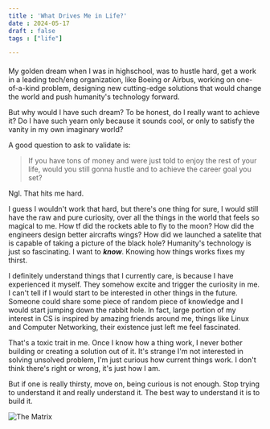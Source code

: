 ```yaml
---
title : 'What Drives Me in Life?'
date : 2024-05-17
draft : false
tags : ["life"]

---
```


####
<!--more-->
My golden dream when I was in highschool, was to hustle hard, get a work in a leading tech/eng organization, like Boeing or Airbus, working on one-of-a-kind problem, designing new cutting-edge solutions that would change the world and push humanity's technology forward. 

But why would I have such dream? To be honest, do I really want to achieve it? Do I have such yearn only because it sounds cool, or only to satisfy the vanity in my own imaginary world? 

A good question to ask to validate is: 

   > If you have tons of money and were just told to enjoy the rest of your life, would you still gonna hustle and to achieve the career goal you set?

Ngl. That hits me hard.

I guess I wouldn't work that hard, but there's one thing for sure, I would still have the raw and pure curiosity, over all the things in the world that feels so magical to me. How tf did the rockets able to fly to the moon? How did the engineers design better aircrafts wings? How did we launched a satelite that is capable of taking a picture of the black hole? Humanity's technology is just so fascinating. I want to ***know***. Knowing how things works fixes my thirst.

I definitely understand things that I currently care, is because I have experienced it myself. They somehow excite and trigger the curiosity in me. I can't tell if I would start to be interested in other things in the future. Someone could share some piece of random piece of knowledge and I would start jumping down the rabbit hole. In fact, large portion of my interest in CS is inspired by amazing friends around me, things like Linux and Computer Networking, their existence just left me feel fascinated.

That's a toxic trait in me. Once I know how a thing work, I never bother building or creating a solution out of it. It's strange I'm not interested in solving unsolved problem, I'm just curious how current things work. I don't think there's right or wrong, it's just how I am. 

But if one is really thirsty, move on, being curious is not enough. Stop trying to understand it and really understand it. The best way to understand it is to build it.


<img src="https://i.pinimg.com/474x/b7/de/37/b7de371096da378844c2172f80b4261c.jpg" alt="The Matrix" style="margin:auto; object-fit:cover;object-position:center 80%;">

